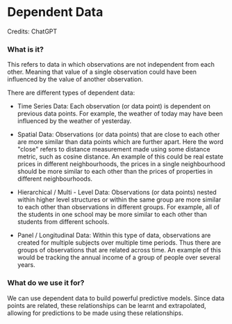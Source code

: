 # Dependent Data

Credits: ChatGPT

### What is it?

This refers to data in which observations are not independent from each other. Meaning that value of a single observation could have been influenced by the value of another observation.

There are different types of dependent data:

* Time Series Data: Each observation (or data point) is dependent on previous data points. For example, the weather of today may have been influenced by the weather of yesterday.

* Spatial Data: Observations (or data points) that are close to each other are more similar than data points which are further apart. Here the word "close" refers to distance measurement made using some distance metric, such as cosine distance. An example of this could be real estate prices in different neighbourhoods, the prices in a single neighbourhood should be more similar to each other than the prices of properties in different neighbourhoods.

* Hierarchical / Multi - Level Data: Observations (or data points) nested within higher level structures or within the same group are more similar to each other than observations in different groups. For example, all of the students in one school may be more similar to each other than students from different schools.

* Panel / Longitudinal Data: Within this type of data, observations are created for multiple subjects over multiple time periods. Thus there are groups of observations that are related across time. An example of this would be tracking the annual income of a group of people over several years.

### What do we use it for?

We can use dependent data to build powerful predictive models. Since data points are related, these relationships can be learnt and extrapolated, allowing for predictions to be made using these relationships.